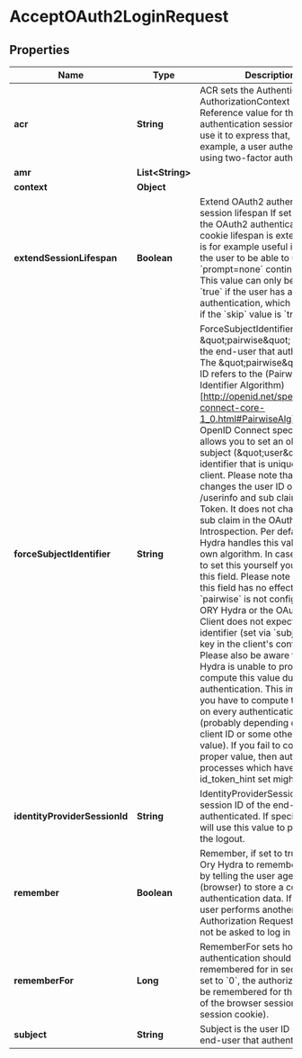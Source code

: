 

# AcceptOAuth2LoginRequest


## Properties

| Name | Type | Description | Notes |
|------------ | ------------- | ------------- | -------------|
|**acr** | **String** | ACR sets the Authentication AuthorizationContext Class Reference value for this authentication session. You can use it to express that, for example, a user authenticated using two-factor authentication. |  [optional] |
|**amr** | **List&lt;String&gt;** |  |  [optional] |
|**context** | **Object** |  |  [optional] |
|**extendSessionLifespan** | **Boolean** | Extend OAuth2 authentication session lifespan  If set to &#x60;true&#x60;, the OAuth2 authentication cookie lifespan is extended. This is for example useful if you want the user to be able to use &#x60;prompt&#x3D;none&#x60; continuously.  This value can only be set to &#x60;true&#x60; if the user has an authentication, which is the case if the &#x60;skip&#x60; value is &#x60;true&#x60;. |  [optional] |
|**forceSubjectIdentifier** | **String** | ForceSubjectIdentifier forces the \&quot;pairwise\&quot; user ID of the end-user that authenticated. The \&quot;pairwise\&quot; user ID refers to the (Pairwise Identifier Algorithm)[http://openid.net/specs/openid-connect-core-1_0.html#PairwiseAlg] of the OpenID Connect specification. It allows you to set an obfuscated subject (\&quot;user\&quot;) identifier that is unique to the client.  Please note that this changes the user ID on endpoint /userinfo and sub claim of the ID Token. It does not change the sub claim in the OAuth 2.0 Introspection.  Per default, ORY Hydra handles this value with its own algorithm. In case you want to set this yourself you can use this field. Please note that setting this field has no effect if &#x60;pairwise&#x60; is not configured in ORY Hydra or the OAuth 2.0 Client does not expect a pairwise identifier (set via &#x60;subject_type&#x60; key in the client&#39;s configuration).  Please also be aware that ORY Hydra is unable to properly compute this value during authentication. This implies that you have to compute this value on every authentication process (probably depending on the client ID or some other unique value).  If you fail to compute the proper value, then authentication processes which have id_token_hint set might fail. |  [optional] |
|**identityProviderSessionId** | **String** | IdentityProviderSessionID is the session ID of the end-user that authenticated. If specified, we will use this value to propagate the logout. |  [optional] |
|**remember** | **Boolean** | Remember, if set to true, tells Ory Hydra to remember this user by telling the user agent (browser) to store a cookie with authentication data. If the same user performs another OAuth 2.0 Authorization Request, they will not be asked to log in again. |  [optional] |
|**rememberFor** | **Long** | RememberFor sets how long the authentication should be remembered for in seconds. If set to &#x60;0&#x60;, the authorization will be remembered for the duration of the browser session (using a session cookie). |  [optional] |
|**subject** | **String** | Subject is the user ID of the end-user that authenticated. |  |



